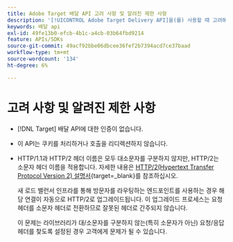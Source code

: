 ```yaml
---
title: Adobe Target 배달 API 고려 사항 및 알려진 제한 사항
description: '[!UICONTROL Adobe Target Delivery API]을(를) 사용할 때 고려해야 할 고려 사항과 알려진 제한 사항은 무엇입니까?'
keywords: 배달 api
exl-id: 49fe13b0-efcb-4b1c-a4cb-03b64fbd9214
feature: APIs/SDKs
source-git-commit: 49acf92bbe06dbcee36fef2b7394acd7ce37baad
workflow-type: tm+mt
source-wordcount: '134'
ht-degree: 6%

---
```


# 고려 사항 및 알려진 제한 사항

* [!DNL Target] 배달 API에 대한 인증이 없습니다.
* 이 API는 쿠키를 처리하거나 호출을 리디렉션하지 않습니다.
* HTTP/1.1과 HTTP/2 헤더 이름은 모두 대소문자를 구분하지 않지만, HTTP/2는 소문자 헤더 이름을 적용합니다. 자세한 내용은 [HTTP/2(Hypertext Transfer Protocol Version 2) 설명서](https://www.rfc-editor.org/rfc/rfc7540#section-8.1.2){target=_blank}를 참조하십시오.

  새 로드 밸런서 인프라를 통해 방문자를 라우팅하는 엔드포인트를 사용하는 경우 해당 연결이 자동으로 HTTP/2로 업그레이드됩니다. 이 업그레이드 프로세스는 요청 헤더를 소문자 헤더로 전환하므로 잘못된 헤더로 간주되지 않습니다.

  이 문제는 라이브러리가 대/소문자를 구분하지 않는(특히 소문자가 아닌) 요청/응답 헤더를 찾도록 설정된 경우 고객에게 문제가 될 수 있습니다.
